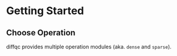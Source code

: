 # Getting Started


## Choose Operation

diffqc provides multiple operation modules (aka. `dense` and `sparse`).

